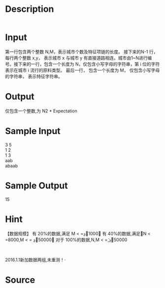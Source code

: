 
# Description

<div class="content"><p><img border="0" alt="" src="source/bzoj/1921/img/aHR0cHM6Ly9seWRzeS5jb20vSnVkZ2VPbmxpbmUvaW1hZ2VzLzE5MjFfMS5qcGc=.jpg"/></p></div>

# Input

<div class="content"><p>第一行包含两个整数 N,M，表示城市个数及特征项链的长度。 接下来的N-1 行， 每行两个整数 x,y， 表示城市 x 与城市 y 有直接道路相连。城市由1~N进行编号。接下来的一行，包含一个长度为 N，仅包含小写字母的字符串，第 i 位的字符表示在城市 i 流行的原料类型。 最后一行， 包含一个长度为 M， 仅包含小写字母的字符串， 表示特征字符串。</p></div>

# Output

<div class="content"><p>仅包含一个整数,为 N2 * Expectation</p></div>

# Sample Input

<div class="content"><span class="sampledata">3 5 <br/>
1 2 <br/>
1 3 <br/>
aab <br/>
abaab  </span></div>

# Sample Output

<div class="content"><span class="sampledata">15 </span></div>

# Hint

<div class="content"><p></p><p>【数据规模】 有 20%的数据,满足 M &lt; =ܯ൑1000； 有 40%的数据,满足ܰ൑N &lt; =8000,M &lt; = ܯ൑50000； 对于 100%的数据,N,M &lt; =ܰ,ܯ൑50000</p><br/>
<p>2016.1.1新加数据两组,未重测！·</p><p></p></div>

# Source

<div class="content"><p><a href="problemset.php?search="></a></p></div>

